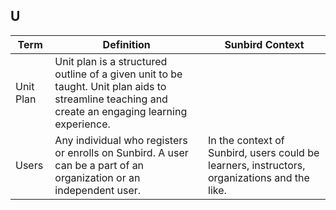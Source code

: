 ## U  

Term | Definition |Sunbird Context
-----|------------|-----------------
Unit Plan |Unit plan is a structured outline of a given unit to be taught. Unit plan aids to streamline teaching and create an engaging learning experience.   |
Users |Any individual who registers or enrolls on Sunbird. A user can be a part of an organization or an independent user.  |In the context of Sunbird, users could be learners, instructors, organizations and the like.|
